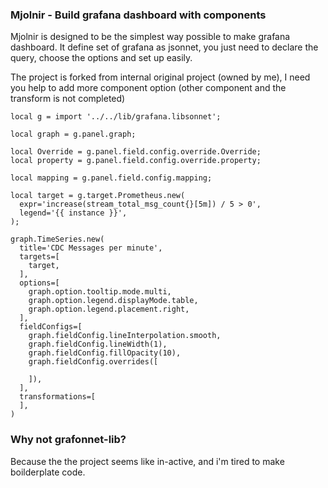 ### Mjolnir - Build grafana dashboard with components

Mjolnir is designed to be the simplest way possible to make grafana dashboard. It define set of grafana as jsonnet, you just need to declare the query, choose the options and set up easily.

The project is forked from internal original project (owned by me), I need you help to add more component option (other component and the transform is not completed)

```
local g = import '../../lib/grafana.libsonnet';

local graph = g.panel.graph;

local Override = g.panel.field.config.override.Override;
local property = g.panel.field.config.override.property;

local mapping = g.panel.field.config.mapping;

local target = g.target.Prometheus.new(
  expr='increase(stream_total_msg_count{}[5m]) / 5 > 0',
  legend='{{ instance }}',
);

graph.TimeSeries.new(
  title='CDC Messages per minute',
  targets=[
    target,
  ],
  options=[
    graph.option.tooltip.mode.multi,
    graph.option.legend.displayMode.table,
    graph.option.legend.placement.right,
  ],
  fieldConfigs=[
    graph.fieldConfig.lineInterpolation.smooth,
    graph.fieldConfig.lineWidth(1),
    graph.fieldConfig.fillOpacity(10),
    graph.fieldConfig.overrides([
      
    ]),
  ],
  transformations=[
  ],
)

```

### Why not grafonnet-lib?

Because the the project seems like in-active, and i'm tired to make boilderplate code.
